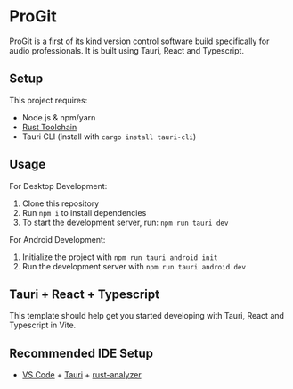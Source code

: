 # ProGit

ProGit is a first of its kind version control software build specifically for audio professionals. It is built using Tauri, React and Typescript.

## Setup

This project requires:
- Node.js & npm/yarn
- [Rust Toolchain](https://rustup.rs/)
- Tauri CLI (install with `cargo install tauri-cli`)

## Usage
For Desktop Development: 
1. Clone this repository
2. Run `npm i` to install dependencies
3. To start the development server, run: `npm run tauri dev`

For Android Development:
1. Initialize the project with `npm run tauri android init`
2. Run the development server with `npm run tauri android dev`
## Tauri + React + Typescript

This template should help get you started developing with Tauri, React and Typescript in Vite.

## Recommended IDE Setup

- [VS Code](https://code.visualstudio.com/) + [Tauri](https://marketplace.visualstudio.com/items?itemName=tauri-apps.tauri-vscode) + [rust-analyzer](https://marketplace.visualstudio.com/items?itemName=rust-lang.rust-analyzer)

